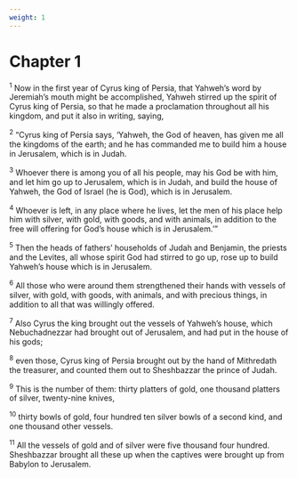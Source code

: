 ```yaml
---
weight: 1
---
```


# Chapter 1

<sup>1</sup> Now in the first year of Cyrus king of Persia, that Yahweh’s word by Jeremiah’s mouth might be accomplished, Yahweh stirred up the spirit of Cyrus king of Persia, so that he made a proclamation throughout all his kingdom, and put it also in writing, saying, 

<sup>2</sup> “Cyrus king of Persia says, ‘Yahweh, the God of heaven, has given me all the kingdoms of the earth; and he has commanded me to build him a house in Jerusalem, which is in Judah. 

<sup>3</sup> Whoever there is among you of all his people, may his God be with him, and let him go up to Jerusalem, which is in Judah, and build the house of Yahweh, the God of Israel (he is God), which is in Jerusalem. 

<sup>4</sup> Whoever is left, in any place where he lives, let the men of his place help him with silver, with gold, with goods, and with animals, in addition to the free will offering for God’s house which is in Jerusalem.’” 

<sup>5</sup> Then the heads of fathers’ households of Judah and Benjamin, the priests and the Levites, all whose spirit God had stirred to go up, rose up to build Yahweh’s house which is in Jerusalem. 

<sup>6</sup> All those who were around them strengthened their hands with vessels of silver, with gold, with goods, with animals, and with precious things, in addition to all that was willingly offered. 

<sup>7</sup> Also Cyrus the king brought out the vessels of Yahweh’s house, which Nebuchadnezzar had brought out of Jerusalem, and had put in the house of his gods; 

<sup>8</sup> even those, Cyrus king of Persia brought out by the hand of Mithredath the treasurer, and counted them out to Sheshbazzar the prince of Judah. 

<sup>9</sup> This is the number of them: thirty platters of gold, one thousand platters of silver, twenty-nine knives, 

<sup>10</sup> thirty bowls of gold, four hundred ten silver bowls of a second kind, and one thousand other vessels. 

<sup>11</sup> All the vessels of gold and of silver were five thousand four hundred. Sheshbazzar brought all these up when the captives were brought up from Babylon to Jerusalem. 


